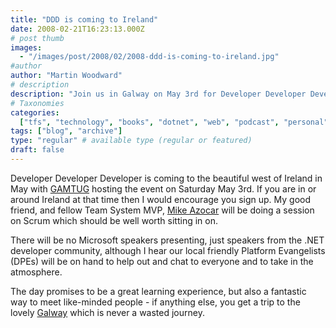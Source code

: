 ```yaml
---
title: "DDD is coming to Ireland"
date: 2008-02-21T16:23:13.000Z
# post thumb
images:
  - "/images/post/2008/02/2008-ddd-is-coming-to-ireland.jpg"
#author
author: "Martin Woodward"
# description
description: "Join us in Galway on May 3rd for Developer Developer Developer, featuring community-led sessions and a chance to connect with fellow .NET enthusiasts."
# Taxonomies
categories:
  ["tfs", "technology", "books", "dotnet", "web", "podcast", "personal"]
tags: ["blog", "archive"]
type: "regular" # available type (regular or featured)
draft: false
---
```


[](http://www.dddireland.com/) Developer Developer Developer is coming to the beautiful west of Ireland in May with [GAMTUG](http://gamtug.spaces.live.com/) hosting the event on Saturday May 3rd. If you are in or around Ireland at that time then I would encourage you sign up. My good friend, and fellow Team System MVP, [Mike Azocar](http://www.michaelazocar.com/blog/) will be doing a session on Scrum which should be well worth sitting in on.

There will be no Microsoft speakers presenting, just speakers from the .NET developer community, although I hear our local friendly Platform Evangelists (DPEs) will be on hand to help out and chat to everyone and to take in the atmosphere.

The day promises to be a great learning experience, but also a fantastic way to meet like-minded people - if anything else, you get a trip to the lovely [Galway](http://www.ebookireland.com/galway.htm) which is never a wasted journey.
